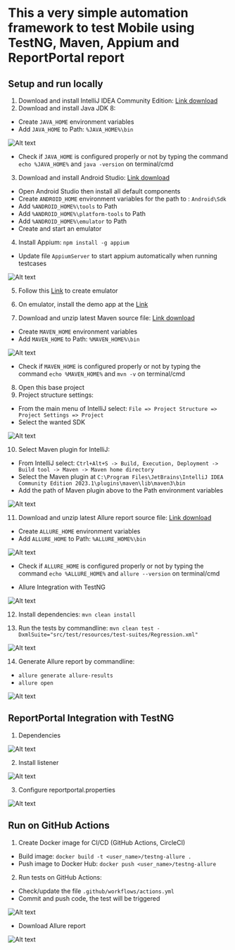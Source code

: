 # This a very simple automation framework to test Mobile using TestNG, Maven, Appium and ReportPortal report

## Setup and run locally
1. Download and install IntelliJ IDEA Community Edition: [Link download](https://www.jetbrains.com/idea/download/download-thanks.html?platform=windows&code=IIC)
2. Download and install Java JDK 8:
- Create `JAVA_HOME` environment variables
- Add `JAVA_HOME` to Path: `%JAVA_HOME%\bin`

![Alt text](./assets/JavaHome.png?raw=true "JAVA_HOME")

- Check if `JAVA_HOME` is configured properly or not by typing the command `echo %JAVA_HOME%` and `java -version` on terminal/cmd

3.  Download and install Android Studio: [Link download](https://developer.android.com/studio)
- Open Android Studio then install all default components
- Create `ANDROID_HOME` environment variables for the path to : `Android\Sdk`
- Add `%ANDROID_HOME%\tools` to Path
- Add `%ANDROID_HOME%\platform-tools` to Path
- Add `%ANDROID_HOME%\emulator` to Path
- Create and start an emulator

4. Install Appium: `npm install -g appium`
- Update file `AppiumServer` to start appium automatically when running testcases

![Alt text](./assets/AutoStartAppium.png?raw=true "AutoStartAppium")


5. Follow this [Link](https://developer.android.com/studio/run/managing-avds) to create emulator

6. On emulator, install the demo app at the [Link](https://github.com/webdriverio/native-demo-app/releases/download/v0.4.0/Android-NativeDemoApp-0.4.0.apk)

7. Download and unzip latest Maven source file: [Link download](https://dlcdn.apache.org/maven/maven-3)
- Create `MAVEN_HOME` environment variables
- Add `MAVEN_HOME` to Path: `%MAVEN_HOME%\bin`

![Alt text](./assets/MavenHome.png?raw=true "MAVEN_HOME")

- Check if `MAVEN_HOME` is configured properly or not by typing the command `echo %MAVEN_HOME%` and `mvn -v` on terminal/cmd

8. Open this base project
9. Project structure settings:
- From the main menu of IntelliJ select: `File => Project Structure => Project Settings => Project`
- Select the wanted SDK

![Alt text](./assets/ProjectSetings.png?raw=true "ProjectSetings")

10. Select Maven plugin for IntelliJ:
- From IntelliJ select: `Ctrl+Alt+S -> Build, Execution, Deployment -> Build tool -> Maven -> Maven home directory`
- Select the Maven plugin at `C:\Program Files\JetBrains\IntelliJ IDEA Community Edition 2023.1\plugins\maven\lib\maven3\bin`
- Add the path of Maven plugin above to the Path environment variables

![Alt text](./assets/MavenPlugins.png?raw=true "MavenPlugins")

11. Download and unzip latest Allure report source file: [Link download](https://repo.maven.apache.org/maven2/io/qameta/allure/allure-commandline/)
- Create `ALLURE_HOME` environment variables
- Add `ALLURE_HOME` to Path: `%ALLURE_HOME%\bin`

![Alt text](./assets/AllureHome.png?raw=true "ALLURE_HOME")

- Check if `ALLURE_HOME` is configured properly or not by typing the command `echo %ALLURE_HOME%` and `allure --version` on terminal/cmd

- Allure Integration with TestNG

![Alt text](./assets/Allure_Config.png?raw=true "Allure_Config")

12. Install dependencies: `mvn clean install`

13. Run the tests by commandline: `mvn clean test -DxmlSuite="src/test/resources/test-suites/Regression.xml"`

![Alt text](./assets/ExecuteTest.png?raw=true "ExecuteTest")

14. Generate Allure report by commandline:
- `allure generate allure-results`
- `allure open`

![Alt text](./assets/Report.png?raw=true "Report")

## ReportPortal Integration with TestNG
1. Dependencies

![Alt text](./assets/Dependencies.png?raw=true "Dependencies")

2. Install listener

![Alt text](./assets/Listener.png?raw=true "Listener")

3. Configure reportportal.properties

![Alt text](./assets/Properties.png?raw=true "Properties")


## Run on GitHub Actions
1. Create Docker image for CI/CD (GitHub Actions, CircleCI)
- Build image: `docker build -t <user_name>/testng-allure .`
- Push image to Docker Hub: `docker push <user_name>/testng-allure`
2. Run tests on GitHub Actions:
- Check/update the file `.github/workflows/actions.yml`
- Commit and push code, the test will be triggered

![Alt text](./assets/RunWhenPushCode.png?raw=true "RunWhenPushCode")

- Download Allure report

![Alt text](./assets/AllureReport.png?raw=true "AllureReport")
